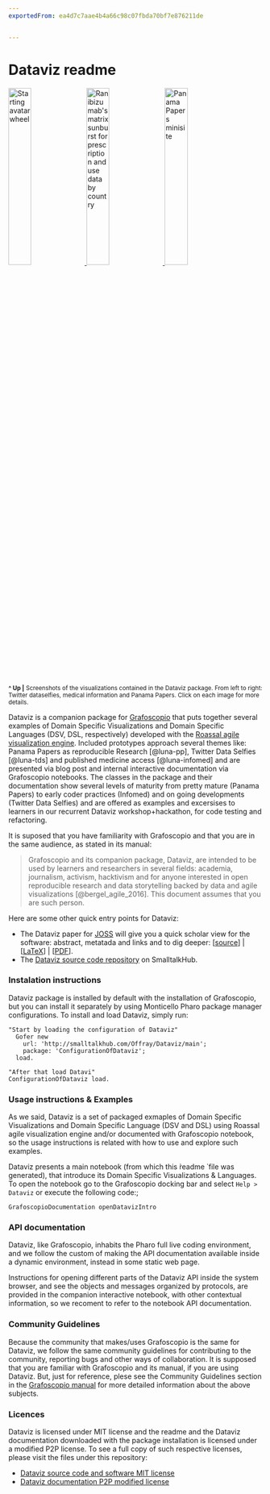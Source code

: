 ---exportedFrom: ea4d7c7aae4b4a66c98c07fbda70bf7e876211de---# Dataviz readme

<!--
This subtree produces the readme markdown file that is used to produce the page you see when visiting:

http://mutabit.com/repos.fossil/grafoscopio/doc/tip/Packages/Dataviz/readme.html
-->

<p>
  <a href="http://mutabit.com/offray/blog/en/entry/ds-twitter-mockup">
    <img 
      src="https://offray.withknown.com/file/e9cc5646d905a316c2cce14402aa5a05/thumb.png" 
      alt="Starting avatar wheel" 
      width="30%"
    />
  </a>
  <a href="http://mutabit.com/offray/blog/en/entry/sdv-infomed">
    <img 
    margin-right: 1%; 
    margin-bottom: 0.5em;" 
    src="http://mutabit.com/repos.fossil/offray-blog/doc/tip/user/pages/entry/sdv-infomed/omeprazol-by-property.png" 
    alt="Ranibizumab's matrix sunburst for prescription and use data by country"
    width="30%"
    >
  </a>
  <a href="http://mutabit.com/offray/blog/en/entry/panama-papers-1">
    <img 
    src="http://mutabit.com/repos.fossil/offray-blog/doc/tip/user/pages/entry/panama-papers-1/minisite.png" 
    alt="Panama Papers minisite"
    width="30%"
    >
  </a>    
</p>

<p><small>
<b>^ Up |</b> 
Screenshots of the visualizations contained in the Dataviz package. 
From left to right: Twitter dataselfies, medical information and Panama Papers. 
Click on each image for more details.
</small></p>

Dataviz is a companion package for [Grafoscopio][grafoscopio-en] that puts together several examples of Domain
Specific Visualizations and Domain Specific Languages (DSV, DSL, respectively) developed with the 
[Roassal agile visualization engine][roassal].
Included prototypes approach several themes like:  
Panama Papers as reproducible Research [@luna-pp], Twitter Data Selfies [@luna-tds]
and published medicine access [@luna-infomed] and are presented via blog post and internal 
interactive documentation via Grafoscopio notebooks.
The classes in the package and their documentation show several levels of maturity from pretty mature 
(Panama Papers) to early coder practices (Infomed) and on going developments (Twitter Data Selfies) and 
are offered as examples and excersises to learners in our recurrent Dataviz workshop+hackathon, for code 
testing and refactoring.

It is suposed that you have familiarity with Grafoscopio and that you are in the same audience, as stated
in its manual:

> Grafoscopio and its companion package, Dataviz, are intended to be used by learners and researchers 
in several fields: academia, journalism, activism, hacktivism and for anyone interested in open reproducible 
research and data storytelling backed by data and agile visualizations [@bergel_agile_2016].
This document assumes that you are such person.

Here are some other quick entry points for Dataviz:

  - The Dataviz paper for [JOSS][joss] will give you a quick scholar view for the software: 
    abstract, metatada and links and to dig deeper:
    [[source](./JOSS/paper.md)] | 
    [[LaTeX](./paper.tex)] | 
    [[PDF](./paper.pdf)].
  - The [Dataviz source code repository][grafoscopio-sthub] on SmalltalkHub.

### Instalation instructions

Dataviz package is installed by default with the installation of Grafoscopio, but you can
install it separately by using Monticello Pharo package manager configurations. 
To install and load Dataviz, simply run:



~~~{.numberLines}
"Start by loading the configuration of Dataviz"
  Gofer new
    url: 'http://smalltalkhub.com/Offray/Dataviz/main';
    package: 'ConfigurationOfDataviz';
  load.

"After that load Datavi"
ConfigurationOfDataviz load.

~~~

### Usage instructions & Examples

As we said, Dataviz is a set of packaged exmaples of Domain Specific Visualizations and Domain Specific
Language (DSV and DSL) using Roassal agile visualization engine and/or documented with Grafoscopio
notebook, so the usage instructions is related with how to use and explore such examples.

Dataviz presents a main notebook (from which this  ̀readme ̀ file was generated), that introduce
its Domain Specific Visualizations & Languages.
To open the notebook go to the Grafoscopio docking bar and select `Help > Dataviz` or execute
the following code:;



~~~{.numberLines}
GrafoscopioDocumentation openDatavizIntro 
~~~

### API documentation

Dataviz, like Grafoscopio, inhabits the Pharo full live coding environment,
and we follow the custom of making the API documentation available
inside a dynamic environment, instead in some static web page.

Instructions for opening different parts of the Dataviz API  inside the system browser,
and see the objects and  messages organized by protocols, are provided in the companion interactive
notebook, with other contextual information, so we recoment to refer to the notebook API documentation.


### Community Guidelines

Because the community that makes/uses Grafoscopio is the same for Dataviz,
we follow the same community guidelines for contributing to the community,
reporting bugs and other ways of collaboration.
It is supposed that you are familiar with Grafoscopio and its manual, if you are using Dataviz.
But, just for reference, plese see the Community Guidelines section in the 
[Grafoscopio manual][grafoscopio-manual] for more detailed information about the above subjects.

[agileviz-quickstart]: https://dl.dropboxusercontent.com/u/31543901/AgileVisualization/QuickStart/0101-QuickStart.html
[beaker]: http://beakernotebook.com/
[bibtex]: https://en.wikipedia.org/wiki/BibTeX
[chocolatey]: https://chocolatey.org/
[citezen]: http://people.untyped.org/damien.pollet/software/citezen/
[d3js]: https://d3js.org/
[dataviz-sthub]: http://smalltalkhub.com/#!/~Offray/Dataviz 
[dataweek]: http://mutabit.com/dataweek/
[etherpad]: https://en.wikipedia.org/wiki/Etherpad
[flare]: http://flare.prefuse.org/
[floor-function]: https://en.wikipedia.org/wiki/Floor_and_ceiling_functions
[fuel]: http://rmod.inria.fr/web/software/Fuel
[fossil]: http://fossil-scm.org/
[joss]: http://joss.theoj.org/
[grafoscopio-en]: http://mutabit.com/grafoscopio/index.en.html
[grafoscopio-fossil]: http://mutabit.com/repos.fossil/grafoscopio/
[grafoscopio-manual]: http://mutabit.com/repos.fossil/grafoscopio/doc/tip/Docs/En/Books/Manual/manual.pdf
[grafoscopio-tickets]: http://mutabit.com/repos.fossil/grafoscopio/ticket
[grafoscopio-tickets-current]: http://mutabit.com/repos.fossil/grafoscopio/rptview?rn=1
[grafoscopio-sthub]: http://smalltalkhub.com/#!/~Offray/Grafoscopio
[git]: https://en.wikipedia.org/wiki/Git
[github]: https://en.wikipedia.org/wiki/GitHub
[gogs]: https://gogs.io/
[gt-tools]: http://gtoolkit.org/
[hackbo]: http://hackbo.co/
[json]: http://en.wikipedia.org/wiki/JavaScript_Object_Notation
[jupyter]: http://jupyter.org/
[jupyterlab]: http://jupyterlab.github.io/jupyterlab/
[latex]: https://en.wikipedia.org/wiki/LaTeX
[leo]: http://leoeditor.com
[light-markup-languages]: https://en.wikipedia.org/wiki/Light_markup_language
[manual-tip]: http://mutabit.com/repos.fossil/grafoscopio/dir?tip&name=Docs/En/Books/Manual
[markdown]: http://pandoc.org/MANUAL.html#pandocs-markdown
[mooc]: https://siemenbaader.github.io/PharoMooc-website/
[mooc-spotter1]: http://rmod-pharo-mooc.lille.inria.fr/MOOC/Videos/W3/C019-Videos-Spotter1-BrowsingAClassWithSpotter-V2-HD_720p_4Mbs.m4v
[mooc-spotter2]: http://rmod-pharo-mooc.lille.inria.fr/MOOC/Videos/W3/C019-Videos-Spotter2-Categories-V2-HD_720p_4Mbs.m4v
[mooc-w3-14]: http://amara.org/en/videos/04UWGMwnrdXz/info/rmod-pharo-mooclilleinriafrc019-videos-redo-dsl-hd_720p_4mbsm4v/
[neojson]: https://ci.inria.fr/pharo-contribution/job/EnterprisePharoBook/lastSuccessfulBuild/artifact/book-result/NeoJSON/NeoJSON.html
[nix]: http://nixos.org/nix/
[nosql]: https://en.wikipedia.org/wiki/NoSQL
[nteract]: https://nteract.io/
[oop-pharo-2017]: https://ci.inria.fr/pharo-contribution/view/Books/job/LearningObjectOrientedProgramming/98/artifact/book.pdf
[org-mode]: http://orgmode.org/
[pastebin]: https://en.wikipedia.org/wiki/Pastebin
[pandoc]: http://pandoc.org/
[pharo]: http://pharo.org/
[pharo-download]: http://pharo.org/download
[pollen]: http://docs.racket-lang.org/pollen/
[processing]: https://processing.org/
[raphaeljs]: https://dmitrybaranovskiy.github.io/raphael/
[roassal]: http://agilevisualization.com/
[rolling-release]: https://en.wikipedia.org/wiki/Rolling_release
[spec]: http://files.pharo.org/books/spec-tutorial/
[spotter]: http://gtoolkit.org/#spotter
[sqlite]: http://sqlite.org/
[ston]: https://github.com/svenvc/ston/blob/master/ston-paper.md
[texmacs]: http://texmacs.org/
[udbc]: http://www.smalltalkhub.com/#!/~TorstenBergmann/UDBC 
[zeppling]: http://zeppelin-project.org/
[zotero]: https://www.zotero.org/
[zotero-manual]: https://www.zotero.org/groups/diseo_y_creacion_phd_msc_universidad_de_caldas/items/collectionKey/PHGTCZVT

### Licences

Dataviz is licensed under MIT license and the readme and the Dataviz 
documentation downloaded with the package installation is licensed under a 
modified P2P license.
To see a full copy of such respective licenses, please visit the files under this repository:

  - [Dataviz source code and software MIT license](../../Docs/En/Licenses/grafoscopio-mit.md)
  - [Dataviz documentation P2P modified license](../../Docs/En/Licenses/documents-p2p-ismb.md)


